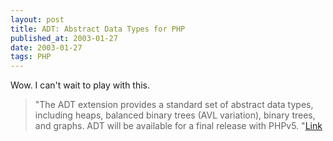 ```yaml
---
layout: post
title: ADT: Abstract Data Types for PHP
published_at: 2003-01-27
date: 2003-01-27
tags: PHP
---
```


Wow. I can't wait to play with this.  

> "The ADT extension provides a standard set of abstract data types, including heaps, balanced binary trees (AVL variation), binary trees, and graphs. ADT will be available for a final release with PHPv5. "[Link](http://www.php.net/~sterling/adt/)  